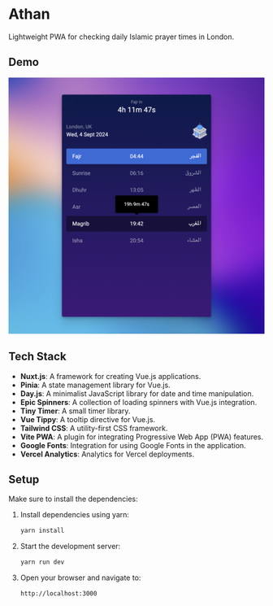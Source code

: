 # Athan

Lightweight PWA for checking daily Islamic prayer times in London.

## Demo

![Scene 3](public/screenshots/scene-3.png)

## Tech Stack

- **Nuxt.js**: A framework for creating Vue.js applications.
- **Pinia**: A state management library for Vue.js.
- **Day.js**: A minimalist JavaScript library for date and time manipulation.
- **Epic Spinners**: A collection of loading spinners with Vue.js integration.
- **Tiny Timer**: A small timer library.
- **Vue Tippy**: A tooltip directive for Vue.js.
- **Tailwind CSS**: A utility-first CSS framework.
- **Vite PWA**: A plugin for integrating Progressive Web App (PWA) features.
- **Google Fonts**: Integration for using Google Fonts in the application.
- **Vercel Analytics**: Analytics for Vercel deployments.

## Setup

Make sure to install the dependencies:

1. Install dependencies using yarn:

    ```bash
    yarn install
    ```

2. Start the development server:

    ```bash
    yarn run dev
    ```

3. Open your browser and navigate to:

    ```
    http://localhost:3000
    ```